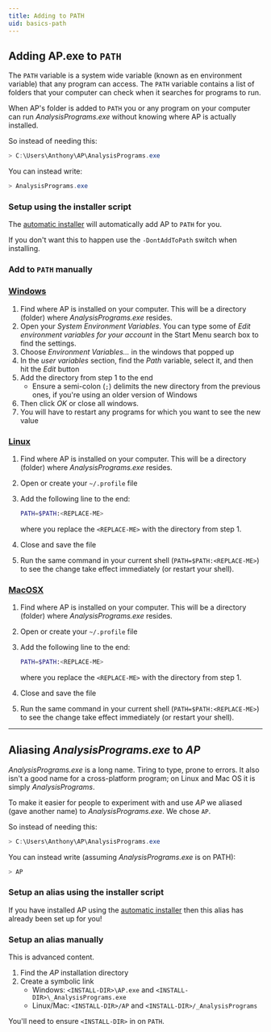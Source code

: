 ```yaml
---
title: Adding to PATH
uid: basics-path
---
```



## Adding AP.exe to `PATH`

The `PATH` variable is a system wide variable (known as en environment variable)
that any program can access. The `PATH` variable contains a list of folders that
your computer can check when it searches for programs to run.

When AP's folder is added to `PATH` you or any program on your computer can
run _AnalysisPrograms.exe_ without knowing where AP is actually installed.

So instead of needing this:

```powershell
> C:\Users\Anthony\AP\AnalysisPrograms.exe
```

You can instead write:

```powershell
> AnalysisPrograms.exe
```

### Setup using the installer script

The [automatic installer](../installing.md) will automatically add AP to `PATH` for you.

If you don't want this to happen use the `-DontAddToPath` switch when installing.

### Add to `PATH` manually

### [Windows](#tab/windows)

1. Find where AP is installed on your computer. This will be a directory (folder)
  where _AnalysisPrograms.exe_ resides.
2. Open your _System Environment Variables_. You can type some of
_Edit environment variables for your account_ in the Start Menu search box
to find the settings.
3. Choose _Environment Variables..._ in the windows that popped up
4. In the _user variables_ section, find the _Path_ variable, select it, and then hit the _Edit_ button
5. Add the directory from step 1 to the end
    - Ensure a semi-colon (`;`) delimits the new directory from the previous ones, if you're using an older version of Windows
6. Then click _OK_ or close all windows.
7. You will have to restart any programs for which you want to see the new value

### [Linux](#tab/linux)

1. Find where AP is installed on your computer. This will be a directory (folder)
  where _AnalysisPrograms.exe_ resides.
2. Open or create your `~/.profile` file
3. Add the following line to the end:

    ```bash
    PATH=$PATH:<REPLACE-ME>
    ```

   where you replace the `<REPLACE-ME>` with the directory from step 1.
4. Close and save the file
5. Run the same command in your current shell (`PATH=$PATH:<REPLACE-ME>`) to
  see the change take effect immediately (or restart your shell).

### [MacOSX](#tab/osx)

1. Find where AP is installed on your computer. This will be a directory (folder)
  where _AnalysisPrograms.exe_ resides.
2. Open or create your `~/.profile` file
3. Add the following line to the end:

    ```bash
    PATH=$PATH:<REPLACE-ME>
    ```

   where you replace the `<REPLACE-ME>` with the directory from step 1.
4. Close and save the file
5. Run the same command in your current shell (`PATH=$PATH:<REPLACE-ME>`) to
  see the change take effect immediately (or restart your shell).

***

## Aliasing _AnalysisPrograms.exe_ to _AP_

_AnalysisPrograms.exe_ is a long name. Tiring to type, prone to errors.
It also isn't a good name for a cross-platform program; on Linux and Mac OS it
is simply _AnalysisPrograms_.

To make it easier for people to experiment with and use _AP_ we aliased (gave
another name) to _AnalysisPrograms.exe_. We chose `AP`.

So instead of needing this:

```powershell
> C:\Users\Anthony\AP\AnalysisPrograms.exe
```

You can instead write (assuming _AnalysisPrograms.exe_ is on PATH):

```powershell
> AP
```

### Setup an alias using the installer script

If you have installed AP using the [automatic installer](../installing.md) then
this alias has already been set up for you!

### Setup an alias manually

This is advanced content.

1. Find the _AP_ installation directory
2. Create a symbolic link 
    - Windows: `<INSTALL-DIR>\AP.exe` and `<INSTALL-DIR>\_AnalysisPrograms.exe`
    - Linux/Mac: `<INSTALL-DIR>/AP` and `<INSTALL-DIR>/_AnalysisPrograms`

You'll need to ensure `<INSTALL-DIR>` in on `PATH`.
